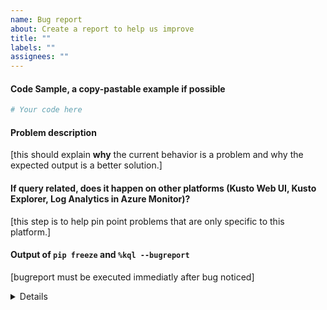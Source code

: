 ```yaml
---
name: Bug report
about: Create a report to help us improve
title: ""
labels: ""
assignees: ""
---
```


#### Code Sample, a copy-pastable example if possible

```python
# Your code here

```

#### Problem description

[this should explain **why** the current behavior is a problem and why the expected output is a better solution.]

#### If query related, does it happen on other platforms (Kusto Web UI, Kusto Explorer, Log Analytics in Azure Monitor)?

[this step is to help pin point problems that are only specific to this platform.]

#### Output of `pip freeze` and `%kql --bugreport`

[bugreport must be executed immediatly after bug noticed]

<details>

[paste the output of ``pip freeze`` here below this line]

</details>

